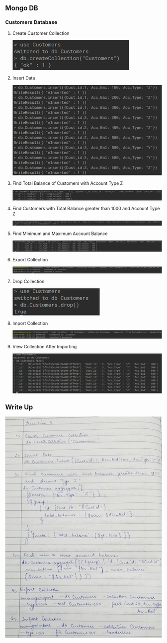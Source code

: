 ## Mongo DB

### Customers Database

1. Create Customer Collection

   ![](Images/CreateCollection.png)

2. Insert Data

   ![](Images/Insert.png)

3. Find Total Balance of Customers with Account Type Z

   ![](Images/TotalBalance.png)

4. Find Customers with Total Balance greater than 1000 and Account Type Z

   ![](Images/TotalBalanceMoreThan1000.png)

5. Find Minimum and Maximum Account Balance

   ![](Images/MinMaxBalance.png)

6. Export Collection

   ![](Images/Export.png)

7. Drop Collection

   ![](Images/Drop.png)

8. Import Collection

   ![](Images/Import.png)

9. View Collection After Importing

   ![](Images/ViewImport.png)

## Write Up

![Write up Screenshot](Images/Writeup.jpeg)
